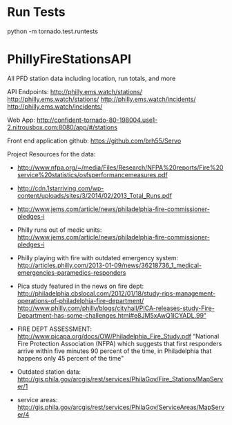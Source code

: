 Run Tests
=========
python -m tornado.test.runtests


# PhillyFireStationsAPI
All PFD station data including location, run totals, and more

API Endpoints:
http://philly.ems.watch/stations/
http://philly.ems.watch/stations/<id>
http://philly.ems.watch/incidents/
http://philly.ems.watch/incidents/<id>

Web App:
http://confident-tornado-80-198004.use1-2.nitrousbox.com:8080/app/#/stations


Front end application github: https://github.com/brh55/Servo

Project Resources for the data:
- http://www.nfpa.org/~/media/Files/Research/NFPA%20reports/Fire%20service%20statistics/osfsperformancemeasures.pdf
- http://cdn.1starriving.com/wp-content/uploads/sites/3/2014/02/2013_Total_Runs.pdf
- http://www.jems.com/article/news/philadelphia-fire-commissioner-pledges-i
- Philly runs out of medic units: http://www.jems.com/article/news/philadelphia-fire-commissioner-pledges-i

- Philly playing with fire with outdated emergency system: http://articles.philly.com/2013-01-09/news/36218736_1_medical-emergencies-paramedics-responders

- Pica study featured in the news on fire dept: http://philadelphia.cbslocal.com/2012/01/18/study-rips-management-operations-of-philadelphia-fire-department/
http://www.philly.com/philly/blogs/cityhall/PICA-releases-study-Fire-Department-has-some-challenges.html#e8JM5xAwQ1ICYADL.99”

- FIRE DEPT ASSESSMENT: http://www.picapa.org/docs/OW/Philadelphia_Fire_Study.pdf
“National Fire Protection Association (NFPA) which suggests that first responders arrive within five minutes 90 percent of the time, in Philadelphia that happens only 45 percent of the time"

- Outdated station data: http://gis.phila.gov/arcgis/rest/services/PhilaGov/Fire_Stations/MapServer/1
- service areas: http://gis.phila.gov/arcgis/rest/services/PhilaGov/ServiceAreas/MapServer/4
